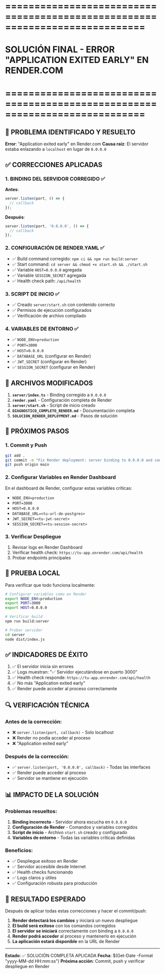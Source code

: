 # ============================================================================
# SOLUCIÓN FINAL - ERROR "APPLICATION EXITED EARLY" EN RENDER.COM
# ============================================================================

## 🎯 PROBLEMA IDENTIFICADO Y RESUELTO

**Error**: "Application exited early" en Render.com
**Causa raíz**: El servidor estaba enlazando a `localhost` en lugar de `0.0.0.0`

## ✅ CORRECCIONES APLICADAS

### 1. **BINDING DEL SERVIDOR CORREGIDO** ✅
**Antes**:
```typescript
server.listen(port, () => {
  // callback
});
```

**Después**:
```typescript
server.listen(port, '0.0.0.0', () => {
  // callback
});
```

### 2. **CONFIGURACIÓN DE RENDER.YAML** ✅
- ✅ Build command corregido: `npm ci && npm run build:server`
- ✅ Start command: `cd server && chmod +x start.sh && ./start.sh`
- ✅ Variable `HOST=0.0.0.0` agregada
- ✅ Variable `SESSION_SECRET` agregada
- ✅ Health check path: `/api/health`

### 3. **SCRIPT DE INICIO** ✅
- ✅ Creado `server/start.sh` con contenido correcto
- ✅ Permisos de ejecución configurados
- ✅ Verificación de archivo compilado

### 4. **VARIABLES DE ENTORNO** ✅
- ✅ `NODE_ENV=production`
- ✅ `PORT=3000`
- ✅ `HOST=0.0.0.0`
- ✅ `DATABASE_URL` (configurar en Render)
- ✅ `JWT_SECRET` (configurar en Render)
- ✅ `SESSION_SECRET` (configurar en Render)

## 🔧 ARCHIVOS MODIFICADOS

1. **`server/index.ts`** - Binding corregido a `0.0.0.0`
2. **`render.yaml`** - Configuración completa de Render
3. **`server/start.sh`** - Script de inicio creado
4. **`DIAGNOSTICO_COMPLETO_RENDER.md`** - Documentación completa
5. **`SOLUCION_RENDER_DEPLOYMENT.md`** - Pasos de solución

## 🚀 PRÓXIMOS PASOS

### 1. Commit y Push
```bash
git add .
git commit -m "Fix Render deployment: server binding to 0.0.0.0 and complete configuration"
git push origin main
```

### 2. Configurar Variables en Render Dashboard
En el dashboard de Render, configurar estas variables críticas:
- `NODE_ENV=production`
- `PORT=3000`
- `HOST=0.0.0.0`
- `DATABASE_URL=<tu-url-de-postgres>`
- `JWT_SECRET=<tu-jwt-secret>`
- `SESSION_SECRET=<tu-session-secret>`

### 3. Verificar Despliegue
1. Revisar logs en Render Dashboard
2. Verificar health check: `https://tu-app.onrender.com/api/health`
3. Probar endpoints principales

## 🧪 PRUEBA LOCAL

Para verificar que todo funciona localmente:

```bash
# Configurar variables como en Render
export NODE_ENV=production
export PORT=3000
export HOST=0.0.0.0

# Verificar build
npm run build:server

# Probar servidor
cd server
node dist/index.js
```

## ✅ INDICADORES DE ÉXITO

1. ✅ El servidor inicia sin errores
2. ✅ Logs muestran: "✅ Servidor ejecutándose en puerto 3000"
3. ✅ Health check responde: `https://tu-app.onrender.com/api/health`
4. ✅ No más "Application exited early"
5. ✅ Render puede acceder al proceso correctamente

## 🔍 VERIFICACIÓN TÉCNICA

### Antes de la corrección:
- ❌ `server.listen(port, callback)` - Solo localhost
- ❌ Render no podía acceder al proceso
- ❌ "Application exited early"

### Después de la corrección:
- ✅ `server.listen(port, '0.0.0.0', callback)` - Todas las interfaces
- ✅ Render puede acceder al proceso
- ✅ Servidor se mantiene en ejecución

## 📊 IMPACTO DE LA SOLUCIÓN

### Problemas resueltos:
1. **Binding incorrecto** - Servidor ahora escucha en `0.0.0.0`
2. **Configuración de Render** - Comandos y variables corregidos
3. **Script de inicio** - Archivo `start.sh` creado y configurado
4. **Variables de entorno** - Todas las variables críticas definidas

### Beneficios:
- ✅ Despliegue exitoso en Render
- ✅ Servidor accesible desde Internet
- ✅ Health checks funcionando
- ✅ Logs claros y útiles
- ✅ Configuración robusta para producción

## 🎉 RESULTADO ESPERADO

Después de aplicar todas estas correcciones y hacer el commit/push:

1. **Render detectará los cambios** y iniciará un nuevo despliegue
2. **El build será exitoso** con los comandos corregidos
3. **El servidor se iniciará** correctamente con binding a `0.0.0.0`
4. **Render podrá acceder** al proceso y mantenerlo en ejecución
5. **La aplicación estará disponible** en la URL de Render

---

**Estado**: ✅ SOLUCIÓN COMPLETA APLICADA
**Fecha**: $(Get-Date -Format "yyyy-MM-dd HH:mm:ss")
**Próxima acción**: Commit, push y verificar despliegue en Render